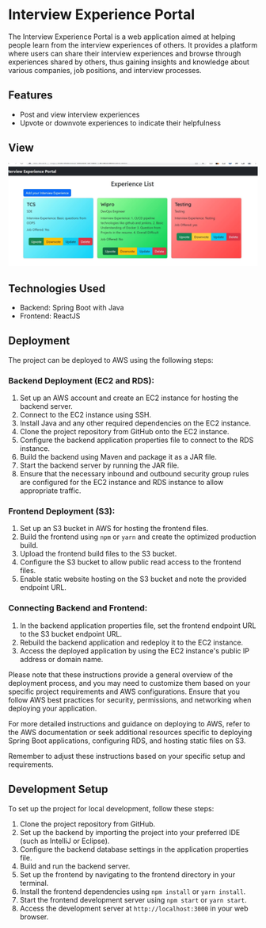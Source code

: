 # Interview Experience Portal

The Interview Experience Portal is a web application aimed at helping people learn from the interview experiences of others. It provides a platform where users can share their interview experiences and browse through experiences shared by others, thus gaining insights and knowledge about various companies, job positions, and interview processes.

## Features

- Post and view interview experiences
- Upvote or downvote experiences to indicate their helpfulness
  
## View
![View of the Page](https://github.com/amisinha/SpringBoot-ReactJS-AWS-FullStack/blob/main/view.JPG)

## Technologies Used

- Backend: Spring Boot with Java
- Frontend: ReactJS

## Deployment

The project can be deployed to AWS using the following steps:

### Backend Deployment (EC2 and RDS):

1. Set up an AWS account and create an EC2 instance for hosting the backend server.
2. Connect to the EC2 instance using SSH.
3. Install Java and any other required dependencies on the EC2 instance.
4. Clone the project repository from GitHub onto the EC2 instance.
5. Configure the backend application properties file to connect to the RDS instance.
6. Build the backend using Maven and package it as a JAR file.
7. Start the backend server by running the JAR file.
8. Ensure that the necessary inbound and outbound security group rules are configured for the EC2 instance and RDS instance to allow appropriate traffic.

### Frontend Deployment (S3):

1. Set up an S3 bucket in AWS for hosting the frontend files.
2. Build the frontend using `npm` or `yarn` and create the optimized production build.
3. Upload the frontend build files to the S3 bucket.
4. Configure the S3 bucket to allow public read access to the frontend files.
5. Enable static website hosting on the S3 bucket and note the provided endpoint URL.

### Connecting Backend and Frontend:

1. In the backend application properties file, set the frontend endpoint URL to the S3 bucket endpoint URL.
2. Rebuild the backend application and redeploy it to the EC2 instance.
3. Access the deployed application by using the EC2 instance's public IP address or domain name.

Please note that these instructions provide a general overview of the deployment process, and you may need to customize them based on your specific project requirements and AWS configurations. Ensure that you follow AWS best practices for security, permissions, and networking when deploying your application.

For more detailed instructions and guidance on deploying to AWS, refer to the AWS documentation or seek additional resources specific to deploying Spring Boot applications, configuring RDS, and hosting static files on S3.

Remember to adjust these instructions based on your specific setup and requirements.


## Development Setup

To set up the project for local development, follow these steps:

1. Clone the project repository from GitHub.
2. Set up the backend by importing the project into your preferred IDE (such as IntelliJ or Eclipse).
3. Configure the backend database settings in the application properties file.
4. Build and run the backend server.
5. Set up the frontend by navigating to the frontend directory in your terminal.
6. Install the frontend dependencies using `npm install` or `yarn install`.
7. Start the frontend development server using `npm start` or `yarn start`.
8. Access the development server at `http://localhost:3000` in your web browser.





